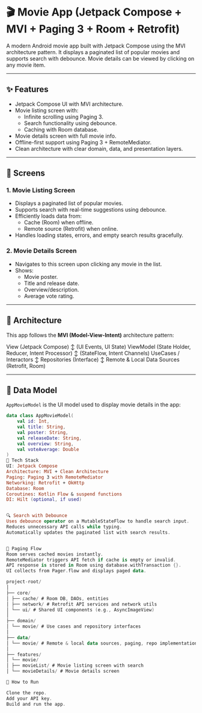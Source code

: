 # 🎬 Movie App (Jetpack Compose + MVI + Paging 3 + Room + Retrofit)

A modern Android movie app built with Jetpack Compose using the MVI architecture pattern. It displays a paginated list of popular movies and supports search with debounce. Movie details can be viewed by clicking on any movie item.

---

## ✨ Features

- Jetpack Compose UI with MVI architecture.
- Movie listing screen with:
  - Infinite scrolling using Paging 3.
  - Search functionality using debounce.
  - Caching with Room database.
- Movie details screen with full movie info.
- Offline-first support using Paging 3 + RemoteMediator.
- Clean architecture with clear domain, data, and presentation layers.

---

## 📱 Screens

### 1. Movie Listing Screen

- Displays a paginated list of popular movies.
- Supports search with real-time suggestions using debounce.
- Efficiently loads data from:
  - Cache (Room) when offline.
  - Remote source (Retrofit) when online.
- Handles loading states, errors, and empty search results gracefully.

### 2. Movie Details Screen

- Navigates to this screen upon clicking any movie in the list.
- Shows:
  - Movie poster.
  - Title and release date.
  - Overview/description.
  - Average vote rating.

---

## 🧠 Architecture

This app follows the **MVI (Model-View-Intent)** architecture pattern:

View (Jetpack Compose)
↕ (UI Events, UI State)
ViewModel (State Holder, Reducer, Intent Processor)
↕ (StateFlow, Intent Channels)
UseCases / Interactors
↕
Repositories (Interface)
↕
Remote & Local Data Sources (Retrofit, Room)


---

## 🧱 Data Model

`AppMovieModel` is the UI model used to display movie details in the app:

```kotlin
data class AppMovieModel(
    val id: Int,
    val title: String,
    val poster: String,
    val releaseDate: String,
    val overview: String,
    val voteAverage: Double
)
🔌 Tech Stack
UI: Jetpack Compose
Architecture: MVI + Clean Architecture
Paging: Paging 3 with RemoteMediator
Networking: Retrofit + OkHttp
Database: Room
Coroutines: Kotlin Flow & suspend functions
DI: Hilt (optional, if used)


🔍 Search with Debounce
Uses debounce operator on a MutableStateFlow to handle search input.
Reduces unnecessary API calls while typing.
Automatically updates the paginated list with search results.


🔄 Paging Flow
Room serves cached movies instantly.
RemoteMediator triggers API fetch if cache is empty or invalid.
API response is stored in Room using database.withTransaction {}.
UI collects from Pager.flow and displays paged data.

project-root/
│
├── core/
│ ├── cache/ # Room DB, DAOs, entities
│ ├── network/ # Retrofit API services and network utils
│ └── ui/ # Shared UI components (e.g., AsyncImageView)
│
├── domain/
│ └── movie/ # Use cases and repository interfaces
│
├── data/
│ └── movie/ # Remote & local data sources, paging, repo implementation
│
├── features/
│ └── movie/
│ ├── movieList/ # Movie listing screen with search
│ └── movieDetails/ # Movie details screen

🚀 How to Run

Clone the repo.
Add your API key.
Build and run the app.

